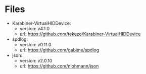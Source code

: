 # Files

* Karabiner-VirtualHIDDevice:
  * version: v4.1.0
  * url: https://github.com/tekezo/Karabiner-VirtualHIDDevice
* spdlog:
  * version: v0.11.0
  * url: https://github.com/gabime/spdlog
* json:
  * version: v2.0.10
  * url: https://github.com/nlohmann/json
